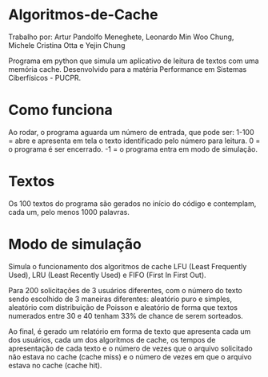 # Algoritmos-de-Cache
Trabalho por: Artur Pandolfo Meneghete, Leonardo Min Woo Chung, Michele Cristina Otta e Yejin Chung

Programa em python que simula um aplicativo de leitura de textos com uma memória cache. Desenvolvido para a matéria Performance em Sistemas Ciberfísicos - PUCPR.

# Como funciona
Ao rodar, o programa aguarda um número de entrada, que pode ser:
1-100 = abre e apresenta em tela o texto identificado pelo número para leitura.
0 = o programa é ser encerrado. 
-1 = o programa entra em modo de simulação.

# Textos
Os 100 textos do programa são gerados no início do código e contemplam, cada um, pelo menos 1000 palavras.

# Modo de simulação
Simula o funcionamento dos algoritmos de cache LFU (Least Frequently Used), LRU (Least Recently Used) e FIFO (First In First Out). 

Para 200 solicitações de 3 usuários diferentes, com o número do texto sendo escolhido de 3 maneiras diferentes: aleatório puro
e simples, aleatório com distribuição de Poisson e aleatório de forma que textos numerados entre 30 e 40 tenham 33% de chance de serem sorteados.

Ao final, é gerado um relatório em forma de texto que apresenta cada um dos usuários,
cada um dos algoritmos de cache, os tempos de apresentação de cada texto e o número de vezes
que o arquivo solicitado não estava no cache (cache miss) e o número de vezes em que o arquivo estava no cache (cache hit).
